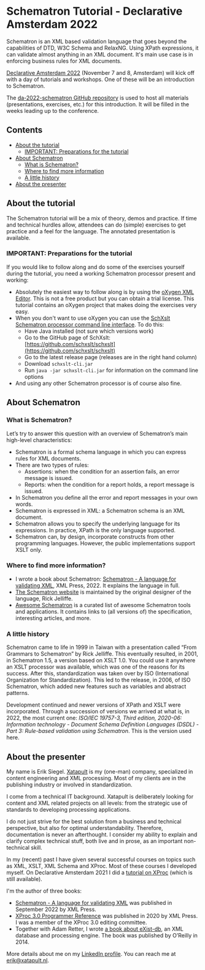 # Schematron Tutorial - Declarative Amsterdam 2022

Schematron is an XML based validation language that goes beyond the capabilities of DTD, W3C Schema and RelaxNG. Using XPath expressions, it can validate almost anything in an XML document. It's main use case is in enforcing business rules for XML documents.

[Declarative Amsterdam 2022](https://declarative.amsterdam/) (November 7 and 8, Amsterdam) will kick off with a day of tutorials and workshops. One of these will be an introduction to Schematron.

The [da-2022-schematron GitHub repository](https://github.com/xatapult/da-2022-schematron) is used to host all materials (presentations, exercises, etc.) for this introduction. It will be filled in the weeks leading up to the conference.

## Contents

- [About the tutorial](#tutorial-info)
  - [IMPORTANT: Preparations for the tutorial](#tutorial-preparations) 
- [About Schematron](#about)
  - [What is Schematron?](#what-is-schematron)
  - [Where to find more information](#more-info)
  - [A little history](#history)
- [About the presenter](#presenter)


## <a name="tutorial-info"></a>About the tutorial

The Schematron tutorial will be a mix of theory, demos and practice. If time and technical hurdles allow, attendees can do (simple) exercises to get practice and a feel for the language. The annotated presentation is available.

### <a name="tutorial-preparations"></a>**IMPORTANT:** Preparations for the tutorial

If you would like to follow along and do some of the exercises yourself during the tutorial, you need a working Schematron processor present and working:

- Absolutely the easiest way to follow along is by using the [oXygen XML Editor](https://www.oxygenxml.com/). This is not a free product but you can obtain a trial license. This tutorial contains an oXygen project that makes doing the exercises very easy.
- When you don't want to use oXygen you can use the [SchXslt Schematron processor command line interface](https://github.com/schxslt/schxslt/tree/master/cli). To do this:
  - Have Java installed (not sure which versions work)
  - Go to the GitHub page of SchXslt: [https://github.com/schxslt/schxslt](https://github.com/schxslt/schxslt) 
  - Go to the latest release page (releases are in the right hand column)
  - Download `schxslt-cli.jar`
  - Run `java -jar schxslt-cli.jar` for information on the command line options 
- And using any other Schematron processor is of course also fine. 


## <a name="about"></a>About Schematron

### <a name="what-is-schematron"></a>What is Schematron?

Let’s try to answer this question with an overview of Schematron’s main high-level characteristics:

- Schematron is a formal schema language in which you can express rules for XML documents.
- There are two types of rules:
  - Assertions: when the condition for an assertion fails, an error message is issued.
  - Reports: when the condition for a report holds, a report message is issued.
- In Schematron you define all the error and report messages in your own words.
- Schematron is expressed in XML: a Schematron schema is an XML document.
- Schematron allows you to specify the underlying language for its expressions. In practice, XPath is the only language supported.
- Schematron can, by design, incorporate constructs from other programming languages. However,
the public implementations support XSLT only.



### <a name="more-info"></a>Where to find more information?

- I wrote a book about Schematron: [Schematron - A language for validating XML](https://xmlpress.net/publications/schematron/), XML Press, 2022. It explains the language in full.
- [The Schematron website](https://schematron.com/) is maintained by the original designer of the language, Rick Jelliffe.
- [Awesome Schematron](https://github.com/Schematron/awesome-schematron) is a curated list of awesome Schematron tools and applications. It contains links to (all versions of) the specification, interesting articles, and more.

### <a name="history"></a>A little history

Schematron came to life in 1999 in Taiwan with a presentation called “From Grammars to Schematron” by Rick Jelliffe. This eventually resulted, in 2001, in Schematron 1.5, a version based on XSLT 1.0. You could use it anywhere an XSLT processor was available, which was one of the reasons for its success. After this, standardization was taken over by ISO (International Organization for Standardization). This led to the release, in 2006, of ISO Schematron, which added new features such as variables and abstract
patterns.

Development continued and newer versions of XPath and XSLT were incorporated. Through a succession of versions we arrived at what is, in 2022, the most current one: *ISO/IEC 19757-3, Third edition, 2020-06: Information technology - Document Schema Definition Languages (DSDL) - Part&#160;3: Rule-based validation using Schematron*. This is the version used here.


## <a name="presenter"></a>About the presenter

My name is Erik Siegel. [Xatapult](http://www.xatapult.com) is my (one-man) company, specialized in content engineering and XML processing. Most of my clients are in the publishing industry or involved in standardization.

I come from a technical IT background. Xatapult is deliberately looking for content and XML related projects on all levels: from the strategic use of standards to developing processing applications.

I do not just strive for the best solution from a business and technical perspective, but also for optimal understandability. Therefore, documentation is never an afterthought. I consider my ability to explain and clarify complex technical stuff, both live and in prose, as an important non-technical skill.

In my (recent) past I have given several successful courses on topics such as XML, XSLT, XML&#160;Schema and XProc. Most of these courses I developed myself. On Declarative Amsterdam  2021 I did a [tutorial on XProc](https://da.xatapult.com/) (which is still available).

I'm the author of three books:

- [Schematron - A language for validating XML](https://xmlpress.net/publications/schematron/) was published in September 2022 by XML Press.
- [XProc 3.0 Programmer Reference](https://xmlpress.net/publications/xproc-3-0/) was published in 2020 by XML Press. I was a member of the XProc 3.0 editing committee.
- Together with Adam Retter, I wrote 
[a book about eXist-db](http://shop.oreilly.com/product/0636920026525.do), an XML database and processing engine. The book was published by O’Reilly in 2014.

More details about me on my [LinkedIn profile](https://www.linkedin.com/in/esiegel/). You can reach me at [erik@xatapult.nl](mailto:erik@xatapult.nl).

